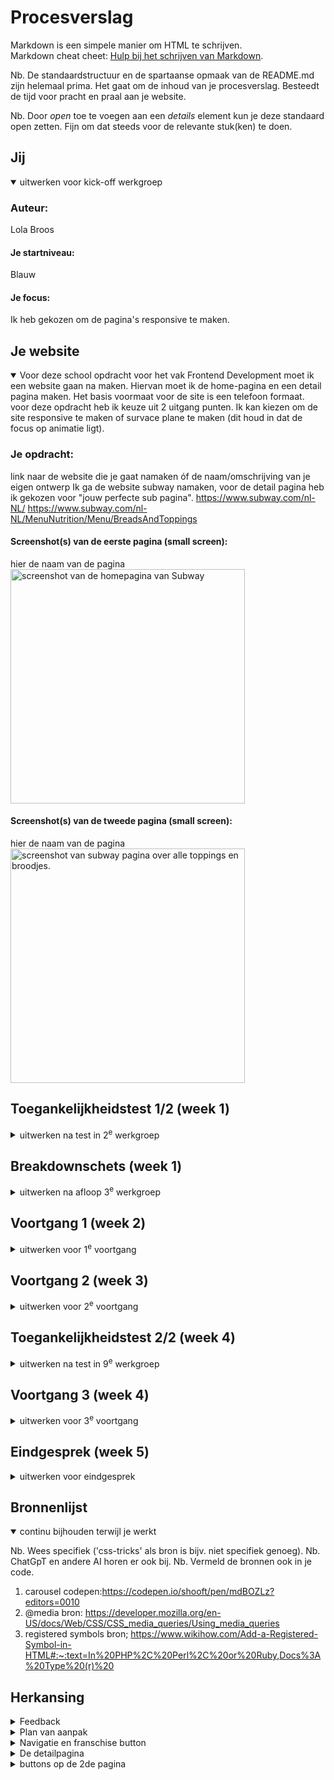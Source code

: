 # Procesverslag
Markdown is een simpele manier om HTML te schrijven.  
Markdown cheat cheet: [Hulp bij het schrijven van Markdown](https://github.com/adam-p/markdown-here/wiki/Markdown-Cheatsheet).

Nb. De standaardstructuur en de spartaanse opmaak van de README.md zijn helemaal prima. Het gaat om de inhoud van je procesverslag. Besteedt de tijd voor pracht en praal aan je website.

Nb. Door *open* toe te voegen aan een *details* element kun je deze standaard open zetten. Fijn om dat steeds voor de relevante stuk(ken) te doen.



<!-- in read me toevoegen wat je wou toevoegen maar geen tijd voor had -->

## Jij

<details open>
  <summary>uitwerken voor kick-off werkgroep</summary>

  ### Auteur:
  Lola Broos

  #### Je startniveau:
  Blauw

  #### Je focus:
  Ik heb gekozen om de pagina's responsive te maken.
 
</details>





## Je website

<details open>
  <summary>
  Voor deze school opdracht voor het vak Frontend Development moet ik een website gaan na maken. Hiervan moet ik de home-pagina en een detail pagina maken. Het basis voormaat voor de site is een telefoon formaat. voor deze opdracht heb ik keuze uit 2 uitgang punten. Ik kan kiezen om de site responsive te maken of survace plane te maken (dit houd in dat de focus op animatie ligt). 
  </summary>

  ### Je opdracht:
  link naar de website die je gaat namaken óf de naam/omschrijving van je eigen ontwerp
  Ik ga de website subway namaken, voor de detail pagina heb ik gekozen voor "jouw perfecte sub pagina". 
  https://www.subway.com/nl-NL/
  https://www.subway.com/nl-NL/MenuNutrition/Menu/BreadsAndToppings

  

  #### Screenshot(s) van de eerste pagina (small screen): 
  hier de naam van de pagina  
  <img src="readme-img/screenshot-page1.png" width="375px" alt="screenshot van de homepagina van Subway">

  #### Screenshot(s) van de tweede pagina (small screen):
  hier de naam van de pagina  
  <img src="readme-img/screenshot-page2.png" width="375px" alt="screenshot van subway pagina over alle toppings en broodjes.">
 
</details>



## Toegankelijkheidstest 1/2 (week 1)

<details>
  <summary>uitwerken na test in 2<sup>e</sup> werkgroep</summary>

  ### Bevindingen
  Lijst met je bevindingen die in de test naar voren kwamen:
  - sommige delen tekst hebben geen focus
  - foto's met tekst inhoud hebben en lege alt en worden dus genegeerd
  - text wordt overgeslagen

</details>



## Breakdownschets (week 1)

<details>
  <summary>uitwerken na afloop 3<sup>e</sup> werkgroep</summary>

  ### de hele pagina: 
  <img src="readme-img/breakdownpage1.png" width="375px" alt="breakdown van de hele pagina">
  <img src="readme-img/breakdownpage2.png" width="375px" alt="breakdown van de hele pagina">

  ### dynamisch deel (bijv menu): 
  <img src="readme-img/dynamisch-deel1A.png" width="375px" alt="breakdown van een dynamisch deel">
  <img src="readme-img/dynamisch-deel1B.png" width="375px" alt="breakdown van een dynamisch deel"> 

  ### wellicht nog een dynamisch deel (bijv filter): 
  <img src="readme-img/dynamisch-deel2A.png" width="375px" alt="breakdown van nog een dynamisch deel">
  <img src="readme-img/dynamisch-deel2B.png" width="375px" alt="breakdown van nog een dynamisch deel">
</details>





## Voortgang 1 (week 2)

<details>
  <summary>uitwerken voor 1<sup>e</sup> voortgang</summary> 

  ### Stand van zaken
 ik heb mijn html voor mijn twee pagina's gemaatk
    <img src="readme-img/eigen-site-homew1.png" width="375px" alt="home pagina">
    <img src="readme-img/eigen-site-detailw1.png" width="375px" alt="detail pagina">

  ### Agenda voor meeting
  ik heb nog geen specefieke vragen omdat ik alleen nog maar de html heb

  ### Verslag van meeting
 Ik had alleen nog de html code, maar ik werd geholpen om mijn html correct te maken met articles en divs

</details>





## Voortgang 2 (week 3)

<details>
  <summary>uitwerken voor 2<sup>e</sup> voortgang</summary>

  ### Stand van zaken
 Ik ben begonnen met mijn css ik had wel last met de navigatie balk en hoe ik doe beter responsive kon maken. 
  <img src="readme-img/voortgang2.png" width="375px" alt="navbar">

  ### Agenda voor meeting
  vragen over mijn navigatie bar en hoe ik de beter responive kan maken 


  ### Verslag van meeting
 - nog een keer de oefening maken en daar de oplossing vinden

</details>





## Toegankelijkheidstest 2/2 (week 4)

<details>
  <summary>uitwerken na test in 9<sup>e</sup> werkgroep</summary>

  ### Bevindingen
  - list toevoegen
  - bij de footer staat de tekst erg dichtbij elkaar

</details>





## Voortgang 3 (week 4)

<details>
  <summary>uitwerken voor 3<sup>e</sup> voortgang</summary>

  ### Stand van zaken
mijn nav bar werkt nog steeds niet en het lukt niet om mijn footer goed responsive te maken


  ### Agenda voor meeting
  vragen om hoe ik mijn nav bar en footer kan verbeteren


  ### Verslag van meeting
 @media gebruiken voor de footer
 javascript voor de navigatie gebruiken zodat het een hamburger menu wordt
  <img src="readme-img/code@media.png" width="375px" alt="code over @media">

</details>





## Eindgesprek (week 5)

<details>
  <summary>uitwerken voor eindgesprek</summary>

  ### Je uitkomst - karakteristiek screenshots:
  <img src="readme-img/eindpagina1.png" width="375px" alt="uitomst opdracht 1 home pagina">
  <img src="readme-img/eindpagina2.png" width="375px" alt="uitomst opdracht 1 detail pagina">

  ### Dit ging goed/Heb ik geleerd: 
  Korte omschrijving met plaatjes
  het ging uiteindelijk goed op flexbox te gebruiken en nu weet ik ook veel meer over flexbox en hoe ik dat beter kan gebruiken

  <img src="readme-img/detail-groot.png" width="375px" alt="eigen website pagina groot formaat">
  <img src="readme-img/detail-klein.png" width="375px" alt="eigen website pagina klein formaat">

  ### Dit was lastig/Is niet gelukt:
  Korte omschrijving met plaatjes
  wat mij niet is gelukt maar wel had willen toevoegen als ik meer tijd had was dat op de home pagina dat het franschishe hetzelfde was zoals bij de echte subway site, ik denk zelf dat ik de afbeelding had kunnen tonen door @media en dan min/max width te kunnen gebruiken. 

  wat ik erg lastig vond was de carousel, ik had veel tutorials gevolgd en er kwam maar geen goede carousel uit die goed werkte en responsive was. uiteindelijk zag ik op teams een codepen van een carousel en heb ik die overgenomen, ik vind het nog steeds lastig maar ik snap de code wel. 

  <img src="readme-img/franchise-groot.png" width="375px" alt="franschise op pagina groot">
  <img src="readme-img/franschise-klein.png" width="375px" alt="franchise op pagina klein">
  <img src="readme-img/carousel.png" width="375px" alt="Carousel op mijn eigen website">
</details>





## Bronnenlijst

<details open>
  <summary>continu bijhouden terwijl je werkt</summary>

  Nb. Wees specifiek ('css-tricks' als bron is bijv. niet specifiek genoeg). 
  Nb. ChatGpT en andere AI horen er ook bij.
  Nb. Vermeld de bronnen ook in je code.

  1. carousel codepen:https://codepen.io/shooft/pen/mdBOZLz?editors=0010
  2. @media bron: https://developer.mozilla.org/en-US/docs/Web/CSS/CSS_media_queries/Using_media_queries
  3. registered symbols bron; https://www.wikihow.com/Add-a-Registered-Symbol-in-HTML#:~:text=In%20PHP%2C%20Perl%2C%20or%20Ruby,Docs%3A%20Type%20(r)%20

</details>

## Herkansing
<details>
  <summary>Feedback </summary>
  - navigatie beter responsive maken
  - tweede pagina visiueel verbeteren
  - read me beter uitwerken voor de herkansing
</details>

<details>
  <summary> Plan van aanpak </summary>
  - Ik wil voor de navigatie de media min-width groter maken zodat het hamburger menu eerder komt. Ook wil ik de button in het hamburger menu doormidel van flexbox naar links zetten.
  - op de homepagina wil ik de franschise button weer goed zetten.
  - voor de detail pagina wil ik het mooier maken door alles vooral in hetmidden te zetten. ook wil ik de buttons minder groot maken.  
</details>

<details>
  <summary> Navigatie en franschise button</summary>
  -  ik heb bij de navigaite de min-width veranderd zodat er eerder naar het hamburger menu wordt gesprongen. Ik heb ook de sluit button op dezelfde plek gezet zodat het sluiten van het menu makkelijk ging.

  <img src="readme-img/nieuwe-nav-width 2.png" width="375px" alt="Nieuwe nav width">

  <img src="readme-img/nieuwe-nav.png" width="375px" alt="Nieuwe nav">

  <img src="readme-img/nieuwe-nav-uitgeklapt.png" width="375px" alt="Nieuwe nav uitgeklapt">
  <img src="readme-img/franschise-button-code.png" width="375px" alt="code van franschise button">
</details>

<details>
<summary>De detailpagina</summary>
- voor de detail pagina wil ik de articles een achtergrond kleur geven en in vlakken zetten zodat het duidelijker is wat bij elkaar hoort. Ook wordt het hierdoor een mooiere pagina. 

  <img src="readme-img/1ste-poging-lay-out-detailscherm1.png" width="375px" alt="eerste deel van eerste poging opmaak van het detailscherm">
  <img src="readme-img/1ste-poging-lay-out-detailscherm2.png" width="375px" alt="tweede deel van eerste poging opmaak detailscherm">
  <img src="readme-img/1ste-poging-lay-out-detailscherm-code.png" width="375px" alt="code van eerste poging">
  
  Bij mijn eerste poging had ik padding gebruikt om de achtergrond kleur groter te maken en het een vlak te maken. Bij de eerste 2 articles ziet het er goed uit, alleen bij de laatste 2 is er meer padding nodig om de ruimte gelijk te maken. Doordat er meer padding bij de laatste 2 articles is stond de tekst hier niet mooi meer. ik had eerst veel gepuzzeld om alle tekst met margin naar links te brengen maar na veel code zag het er nog steeds niet goed uit en wou ik het op een andere manier proberen. 

  <img src="readme-img/2ste-poging-lay-out-detailscherm1.png" width="375px" alt="eerste deel van tweede poging opmaak detailscherm">
  <img src="readme-img/2ste-poging-lay-out-detailscherm2.png" width="375px" alt="tweede deel van tweede poging opmaak detailscherm">
  <img src="readme-img/2ste-poging-lay-out-detailscherm-code.png" width="375px" alt="code van tweede poging detailpagina">

  Voor de nieuwe poging had ik het idee om de widht om 50% te zetten. op het laptop groote werkte dit heel goed alleen werkte het niet met de responsiveness.

  ik had toen aan chatgpt gevraagd hoe ik het responsive kon houden hier gaf hij meerdere dingen. ik heb toen 2 regels gepakt. 
  "flex: 1 1 calc(33.333% - 20px); /* Past zich aan om drie artikelen per rij te hebben */
    box-sizing: border-box;"
  ik heb de flex calc aangepast van 33.333% naar 50% zodat het 2 artikelen zijn in plaats van 3. Ook heb ik voor de eerste article de calc 100% gemaakt zodat die in zijn eentje boven aan blijft. 
  <img src="readme-img/3de-poging-layout-detailscherm1.png" width="375px" alt="eerste foto van derde poging detailpagina">
  <img src="readme-img/3de-poging-layout-detailscherm2.png" width="375px" alt="tweede foto van de derde poging detail pagina">
  <img src="readme-img/3de-poging-gridcode.png" width="375px" alt="code van de derde poging grid">
  
  ik vond dat het te lang duurde voordat het scherm van 2 naar 1 article ging dus heb ik ook een @media toegevoegd

  <img src="readme-img/3de-poging-@mediacode.png" width="375px" alt="code van de derde poging @media">

  chatgpt link: https://chatgpt.com/share/672a2cbe-69bc-800c-8a92-7636fbe61e16
</details>

<details>
  <summary> buttons op de 2de pagina </summary>
  om de buttons dezelfde lengte te maken heb ik flex:1; toegevoegd. Om het meer gesponsive te maken heb ik @media toegevoegd zodat het op een mooie groote de eerst volgende button naar beneden springt.

  <img src="readme-img/buttons-eerst.png" width="375px" alt="buttons eerst detailpagian">
  <img src="readme-img/buttons-na-flex-1.png" width="375px" alt="buttons na toevoegen flex 1">
  <img src="readme-img/code-flex1.png" width="375px" alt="code van de buttons met flex 1">

voor de @media had ik nog een twijfel of ik de max-width op 60em of 75em moest zetten. als ik het op 60 em zet zijn de buttons langer naast elkaar. alleen gaat de tekst in button dan op een bepaald moment onder elkaar staan. 

als ik de max width op 75em zet gebeurt dat niet alleen zijn de buttons dan erg lang

<img src="readme-img/buttons-met-60em@media.png" width="375px" alt="buttons met 60em max-width">
<img src="readme-img/buttons-met-75em@media.png" width="375px" alt="buttons met 75em max-width">

ik vond het beter om verder te gaan met 75em max-width. 

om de buttons minder lang te maken had ik margin left en right toegevoegd, alleen kon ik dat maar tot en met 9em doen want bij 10em ging de tekst weer onder elkaar staan. 
ik heb gebropeerd om om width en max-width toe te voegen maar toen kwam de tekst weer onder elkaar

<img src="readme-img/buttons-max-widht.png" width="375px" alt="buttons met een max-width van 7em">
<img src="readme-img/code-buttons-max-width.png" width="375px" alt="code van de buttons met max-width">

ik heb daarom gekozen om margin te gebruiken omdat ik niet weet hoe ik het anders moet oplossen.

<img src="readme-img/buttons-margin9-left-right.png" width="375px" alt="buttons met een margin van 9em aan de linker en rechter zijde">
<img src="readme-img/code-margin9em-left-right.png" width="375px" alt="code van margin aan links en rechts van de buttons">

</details>

